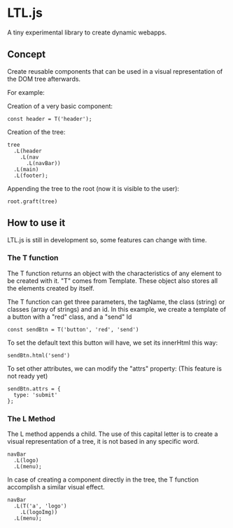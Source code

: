 # LTL.js
A tiny experimental library to create dynamic webapps.

## Concept
Create reusable components that can be used in a visual representation of the DOM tree afterwards.

For example:

Creation of a very basic component:

```
const header = T('header');
```

Creation of the tree:

```
tree
  .L(header
    .L(nav
      .L(navBar))
  .L(main)
  .L(footer);
```

Appending the tree to the root (now it is visible to the user):

```
root.graft(tree)
```

## How to use it
LTL.js is still in development so, some features can change with time.

### The T function
The T function returns an object with the characteristics of any element to be created with it.
"T" comes from Template. These object also stores all the elements created by itself.


The T function can get three parameters, the tagName, the class (string) or classes (array of strings) and an id.
In this example, we create a template of a button with a "red" class, and a "send" Id
```
const sendBtn = T('button', 'red', 'send')
```
To set the default text this button will have, we set its innerHtml this way:
```
sendBtn.html('send')
```

To set other attributes, we can modify the "attrs" property:
(This feature is not ready yet)

```
sendBtn.attrs = {
  type: 'submit'
};
```

### The L Method
The L method appends a child. The use of this capital letter is to create a visual representation of a tree, it is not based in any specific word.

```
navBar
  .L(logo)
  .L(menu);
```
In case of creating a component directly in the tree, the T function accomplish a similar visual effect.
```
navBar
  .L(T('a', 'logo')
    .L(logoImg))
  .L(menu);
```
